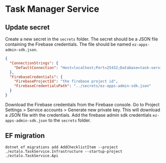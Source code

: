 # Task Manager Service

## Update secret

Create a new secret in the `secrets` folder. The secret should be a JSON file containing the Firebase credentials.
The file should be named `ez-apps-admin-sdk.json`.
```json
{
  "ConnectionStrings": {
    "DefaultConnection": "Host=localhost;Port=25432;Database=task-service;Username=admin;Password=password"
  },
  "FirebaseCredentials": {
    "FirebaseProjectId": "the firebase project id",
    "FirebaseCredentialsPath": "../secrets/ez-apps-admin-sdk.json"
  }
}
```

Download the Firebase credentials from the Firebase console. Go to Project Settings > Service accounts > Generate new private key. This will download a JSON file with the credentials.
Add the firebase admin sdk credentials `ez-apps-admin-sdk.json` to the `secrets` folder.

## EF migration
```
dotnet ef migrations add AddChecklistItem --project ./eztalo.TaskService.Infrastructure --startup-project ./eztalo.TaskService.Api
```